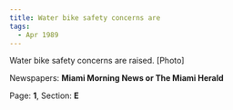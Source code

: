 ```yaml
---  
title: Water bike safety concerns are  
tags:  
  - Apr 1989  
---  
```

  
Water bike safety concerns are raised. [Photo]  
  
Newspapers: **Miami Morning News or The Miami Herald**  
  
Page: **1**, Section: **E** 

